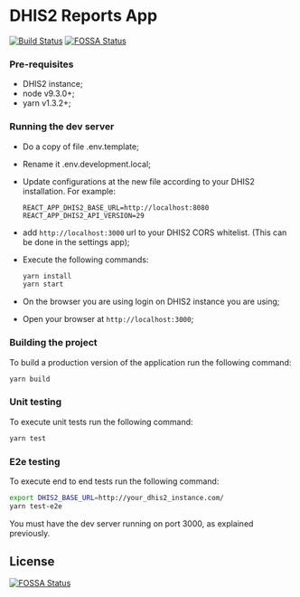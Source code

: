 # DHIS2 Reports App

[![Build Status](https://travis-ci.org/dhis2/reports-app.svg?branch=master)](https://travis-ci.org/dhis2/reports-app)
[![FOSSA Status](https://app.fossa.io/api/projects/git%2Bgithub.com%2Fdhis2%2Freports-app.svg?type=shield)](https://app.fossa.io/projects/git%2Bgithub.com%2Fdhis2%2Freports-app?ref=badge_shield)

### Pre-requisites
* DHIS2 instance;
* node v9.3.0+;
* yarn v1.3.2+;

### Running the dev server
* Do a copy of file .env.template;
* Rename it .env.development.local;
* Update configurations at the new file according to your DHIS2 installation. For example:
    ```
    REACT_APP_DHIS2_BASE_URL=http://localhost:8080
    REACT_APP_DHIS2_API_VERSION=29
    ```
* add `http://localhost:3000` url to your DHIS2 CORS whitelist. (This can be done in the settings app);

* Execute the following commands:
    ```sh
    yarn install
    yarn start
    ```
         
* On the browser you are using login on DHIS2 instance you are using;
* Open your browser at `http://localhost:3000`;

### Building the project
To build a production version of the application run the following command:
```sh
yarn build
```

### Unit testing
To execute unit tests run the following command:
```sh
yarn test
```

### E2e testing
To execute end to end tests run the following command:
```sh
export DHIS2_BASE_URL=http://your_dhis2_instance.com/
yarn test-e2e
```

You must have the dev server running on port 3000, as explained previously.

## License
[![FOSSA Status](https://app.fossa.io/api/projects/git%2Bgithub.com%2Fdhis2%2Freports-app.svg?type=large)](https://app.fossa.io/projects/git%2Bgithub.com%2Fdhis2%2Freports-app?ref=badge_large)